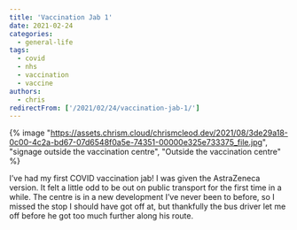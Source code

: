 ```yaml
---
title: 'Vaccination Jab 1'
date: 2021-02-24
categories:
  - general-life
tags:
  - covid
  - nhs
  - vaccination
  - vaccine
authors:
  - chris
redirectFrom: ['/2021/02/24/vaccination-jab-1/']
---
```


{% image "https://assets.chrism.cloud/chrismcleod.dev/2021/08/3de29a18-0c00-4c2a-bd67-07d6548f0a5e-74351-00000e325e733375_file.jpg", "signage outside the vaccination centre", "Outside the vaccination centre" %}

I’ve had my first COVID vaccination jab! I was given the AstraZeneca version. It felt a little odd to be out on public transport for the first time in a while. The centre is in a new development I’ve never been to before, so I missed the stop I should have got off at, but thankfully the bus driver let me off before he got too much further along his route.
